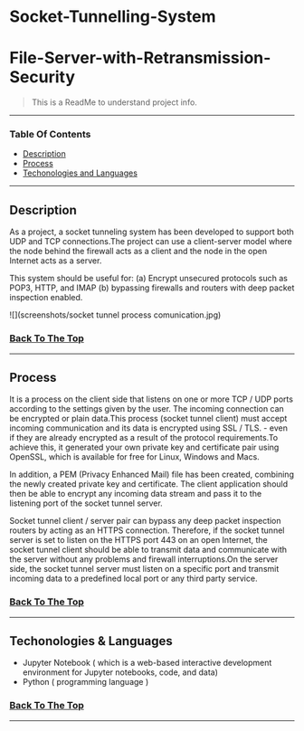 # Socket-Tunnelling-System
# File-Server-with-Retransmission-Security

>This is a ReadMe to understand project info.

---

### Table Of Contents

- [Description](#description)
- [Process](#process)
- [Techonologies and Languages](#languages)

---

## Description

As a project, a socket tunneling system has been developed to support both UDP and TCP connections.The project can use a client-server model where the node behind the firewall acts as a client and the node in the open Internet acts as a server.

This system should be useful for:
(a) Encrypt unsecured protocols such as POP3, HTTP, and IMAP
(b) bypassing firewalls and routers with deep packet inspection enabled.

![](screenshots/socket tunnel process comunication.jpg)





### [Back To The Top](#Software-Architecture-for-Natural-Disaster)

---

## Process

It is a process on the client side that listens on one or more TCP / UDP ports according to the settings given by the user.
The incoming connection can be encrypted or plain data.This process (socket tunnel client) must accept incoming communication and its data is encrypted using SSL / TLS. - even if they are already encrypted as a result of the protocol requirements.To achieve this, it generated your own private key and certificate pair using OpenSSL, which is available for free for Linux, Windows and Macs.

In addition, a PEM (Privacy Enhanced Mail) file has been created, combining the newly created private key and certificate.
The client application should then be able to encrypt any incoming data stream and pass it to the listening port of the socket tunnel server.

Socket tunnel client / server pair can bypass any deep packet inspection routers by acting as an HTTPS connection.
Therefore, if the socket tunnel server is set to listen on the HTTPS port 443 on an open Internet, the socket tunnel client should be able to transmit data and communicate with the server without any problems and firewall interruptions.On the server side, the socket tunnel server must listen on a specific port and transmit incoming data to a predefined local port or any third party service.


### [Back To The Top](#Software-Architecture-for-Natural-Disaster)

---

## Techonologies & Languages

- Jupyter Notebook ( which is a web-based interactive development environment for Jupyter notebooks, code, and data)
- Python ( programming language )


### [Back To The Top](#Software-Architecture-for-Natural-Disaster)

---



